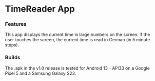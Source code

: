 # TimeReader App

### Features
This app displays the current time in large numbers on the screen. If the user touches the screen, the current time is read in German (in 5 minute steps).

### Builds
The .apk in the v1.0 release is tested for Android 13 - API33 on a Google Pixel 5 and a Samsung Galaxy S23.
